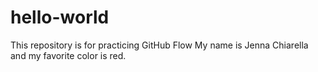 # hello-world
This repository is for practicing GitHub Flow
My name is Jenna Chiarella and my favorite color is red.
